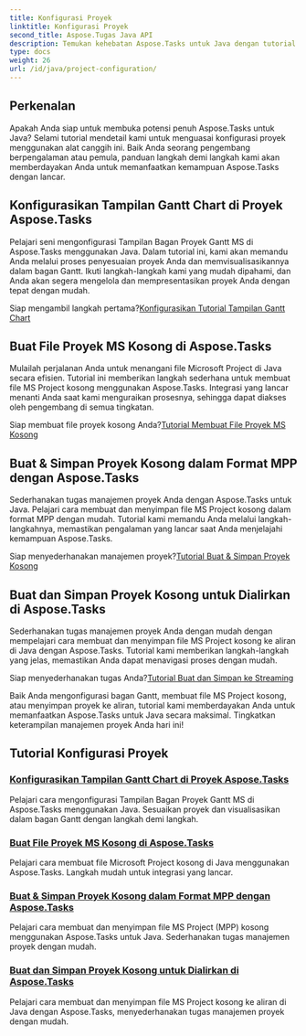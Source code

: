 ```yaml
---
title: Konfigurasi Proyek
linktitle: Konfigurasi Proyek
second_title: Aspose.Tugas Java API
description: Temukan kehebatan Aspose.Tasks untuk Java dengan tutorial komprehensif kami. Konfigurasikan bagan Gantt, buat file MS Project, dan sederhanakan manajemen proyek.
type: docs
weight: 26
url: /id/java/project-configuration/
---
```

## Perkenalan

Apakah Anda siap untuk membuka potensi penuh Aspose.Tasks untuk Java? Selami tutorial mendetail kami untuk menguasai konfigurasi proyek menggunakan alat canggih ini. Baik Anda seorang pengembang berpengalaman atau pemula, panduan langkah demi langkah kami akan memberdayakan Anda untuk memanfaatkan kemampuan Aspose.Tasks dengan lancar.

## Konfigurasikan Tampilan Gantt Chart di Proyek Aspose.Tasks

Pelajari seni mengonfigurasi Tampilan Bagan Proyek Gantt MS di Aspose.Tasks menggunakan Java. Dalam tutorial ini, kami akan memandu Anda melalui proses penyesuaian proyek Anda dan memvisualisasikannya dalam bagan Gantt. Ikuti langkah-langkah kami yang mudah dipahami, dan Anda akan segera mengelola dan mempresentasikan proyek Anda dengan tepat dengan mudah.

 Siap mengambil langkah pertama?[Konfigurasikan Tutorial Tampilan Gantt Chart](./configure-gantt-chart/)

## Buat File Proyek MS Kosong di Aspose.Tasks

Mulailah perjalanan Anda untuk menangani file Microsoft Project di Java secara efisien. Tutorial ini memberikan langkah sederhana untuk membuat file MS Project kosong menggunakan Aspose.Tasks. Integrasi yang lancar menanti Anda saat kami menguraikan prosesnya, sehingga dapat diakses oleh pengembang di semua tingkatan.

 Siap membuat file proyek kosong Anda?[Tutorial Membuat File Proyek MS Kosong](./create-empty-project-file/)

## Buat & Simpan Proyek Kosong dalam Format MPP dengan Aspose.Tasks

Sederhanakan tugas manajemen proyek Anda dengan Aspose.Tasks untuk Java. Pelajari cara membuat dan menyimpan file MS Project kosong dalam format MPP dengan mudah. Tutorial kami memandu Anda melalui langkah-langkahnya, memastikan pengalaman yang lancar saat Anda menjelajahi kemampuan Aspose.Tasks.

 Siap menyederhanakan manajemen proyek?[Tutorial Buat & Simpan Proyek Kosong](./create-save-mpp/)

## Buat dan Simpan Proyek Kosong untuk Dialirkan di Aspose.Tasks

Sederhanakan tugas manajemen proyek Anda dengan mudah dengan mempelajari cara membuat dan menyimpan file MS Project kosong ke aliran di Java dengan Aspose.Tasks. Tutorial kami memberikan langkah-langkah yang jelas, memastikan Anda dapat menavigasi proses dengan mudah.

 Siap menyederhanakan tugas Anda?[Tutorial Buat dan Simpan ke Streaming](./create-save-stream/)

Baik Anda mengonfigurasi bagan Gantt, membuat file MS Project kosong, atau menyimpan proyek ke aliran, tutorial kami memberdayakan Anda untuk memanfaatkan Aspose.Tasks untuk Java secara maksimal. Tingkatkan keterampilan manajemen proyek Anda hari ini!
## Tutorial Konfigurasi Proyek
### [Konfigurasikan Tampilan Gantt Chart di Proyek Aspose.Tasks](./configure-gantt-chart/)
Pelajari cara mengonfigurasi Tampilan Bagan Proyek Gantt MS di Aspose.Tasks menggunakan Java. Sesuaikan proyek dan visualisasikan dalam bagan Gantt dengan langkah demi langkah.
### [Buat File Proyek MS Kosong di Aspose.Tasks](./create-empty-project-file/)
Pelajari cara membuat file Microsoft Project kosong di Java menggunakan Aspose.Tasks. Langkah mudah untuk integrasi yang lancar.
### [Buat & Simpan Proyek Kosong dalam Format MPP dengan Aspose.Tasks](./create-save-mpp/)
Pelajari cara membuat dan menyimpan file MS Project (MPP) kosong menggunakan Aspose.Tasks untuk Java. Sederhanakan tugas manajemen proyek dengan mudah.
### [Buat dan Simpan Proyek Kosong untuk Dialirkan di Aspose.Tasks](./create-save-stream/)
Pelajari cara membuat dan menyimpan file MS Project kosong ke aliran di Java dengan Aspose.Tasks, menyederhanakan tugas manajemen proyek dengan mudah.